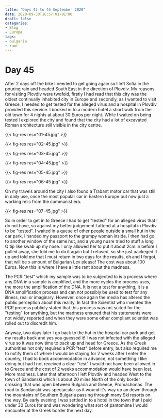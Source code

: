 ```yaml
---
title: "Days 45 to 46 September 2020"
date: 2020-09-30T16:57:01-01:00
draft: false
categories:
- Blog
- Europe
tags:
- bulgaria
- rant
---
```


# Day 45

After 2 days off the bike I needed to get going again so I left Sofia in the pouring rain and headed South East in the direction of Plovdiv. My reasons for visiting Plovdiv were twofold, firstly I had read that this city was the oldest continually inhabited city in Europe and secondly, as I wanted to visit Greece, I needed to get tested for the alleged virus and a hospital in Plovdiv provided this service. I booked in to a modern hotel a short walk from the old town for 4 nights at about 30 Euros per night. While I waited on being tested I explored the city and found that the city had a lot of excavated Roman architecture still visible in the city centre.

{{< fig-res res="01-45.jpg" >}}

<!--more-->

{{< fig-res res="02-45.jpg" >}}

{{< fig-res res="03-45.jpg" >}}

{{< fig-res res="04-45.jpg" >}}

{{< fig-res res="05-45.jpg" >}}

{{< fig-res res="06-45.jpg" >}}

On my travels around the city I also found a Trabant motor car that was still in daily use, once the most popular car in Eastern Europe but now just a working relic from the communist era.

{{< fig-res res="07-45.jpg" >}}

So in order to get in to Greece I had to get "tested" for an alleged virus that I do not have, so against my better judgement I attend at a hospital in Plovdiv to be "tested". I waited in a queue of other people outside a small hut in the car park, I handed my passport to the grumpy woman inside. I then had go to another window of the same hut, and a young nusre tried to stuff a long Q tip like swab up my nose. I only allowed her to put it about 2cm in before I pulled away, she told me to do it again but I refused, so she just packeged it up and told me that I must return in two days for the results, oh and I forgot, that will be x amount of Bulgarian Lev please! The cost was about 100 Euros. Now this is where I have a little rant about the madness. 

The PCR "test" which my sample was to be subjected to is a process where any DNA in a sample is amplified, and the more cycles the process uses, the more the amplification of the DNA. It is not a test for anything, it is a DNA amplification process and can not possibly be used to test for any illness, real or imaginary. However, once again the media has altered the public perception about this reality. In fact the Scientist who invented the PCR process publicly stated that this process was not suited for the "testing" for anything, but the madness ensured that his statements were not widely reported and when they were some other compliant scientist was rolled out to discredit him.

Anyway, two days later I go back to the hut in the hospital car park and get my results back and yes you guessed it! I was not infected with the alleged virus so it was now time to pack up and head for Greece. As the Greek authorities not only required a PCR "test" before entry, but also required me to notify them of where I would be staying for 2 weeks after I enter the country, I had to book accommodation in advance, not something I like doing but had I not received a clear "test" I would not have been allowed in to Greece and the cost of 2 weeks accommodation would have been lost. More madness. Later that afternoon I left Plovdiv and headed West to the town of Sandanski which is about 20 miles North of the only border crossing that was open between Bulgaria and Greece, Promachonas. The road to Sandanski was spectacular as it wound it's way up an down through the mountains of Southern Bulgaria passing through many Ski resorts on the way. By early evening I was settled in to a hotel in the town that I paid under 30 Euros for and was wondering what sort of pantomime I would encounter at the Greek border the next day.